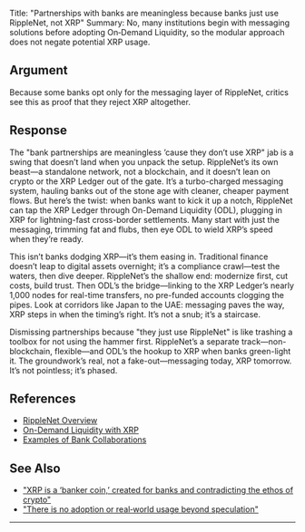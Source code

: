 Title: "Partnerships with banks are meaningless because banks just use RippleNet, not XRP"
Summary: No, many institutions begin with messaging solutions before adopting On‑Demand Liquidity, so the modular approach does not negate potential XRP usage.

## Argument  
Because some banks opt only for the messaging layer of RippleNet, critics see this as proof that they reject XRP altogether.

## Response  
The "bank partnerships are meaningless ’cause they don’t use XRP" jab is a swing that doesn’t land when you unpack the setup. RippleNet’s its own beast—a standalone network, not a blockchain, and it doesn’t lean on crypto or the XRP Ledger out of the gate. It’s a turbo-charged messaging system, hauling banks out of the stone age with cleaner, cheaper payment flows. But here’s the twist: when banks want to kick it up a notch, RippleNet can tap the XRP Ledger through On-Demand Liquidity (ODL), plugging in XRP for lightning-fast cross-border settlements. Many start with just the messaging, trimming fat and flubs, then eye ODL to wield XRP’s speed when they’re ready.

This isn’t banks dodging XRP—it’s them easing in. Traditional finance doesn’t leap to digital assets overnight; it’s a compliance crawl—test the waters, then dive deeper. RippleNet’s the shallow end: modernize first, cut costs, build trust. Then ODL’s the bridge—linking to the XRP Ledger’s nearly 1,000 nodes for real-time transfers, no pre-funded accounts clogging the pipes. Look at corridors like Japan to the UAE: messaging paves the way, XRP steps in when the timing’s right. It’s not a snub; it’s a staircase.

Dismissing partnerships because "they just use RippleNet" is like trashing a toolbox for not using the hammer first. RippleNet’s a separate track—non-blockchain, flexible—and ODL’s the hookup to XRP when banks green-light it. The groundwork’s real, not a fake-out—messaging today, XRP tomorrow. It’s not pointless; it’s phased.

## References
- [RippleNet Overview](https://ripple.com/ripplenet/)
- [On-Demand Liquidity with XRP](https://ripple.com/ripplenet/on-demand-liquidity/)
- [Examples of Bank Collaborations](https://ripple.com/insights/)

## See Also
- ["XRP is a ‘banker coin,’ created for banks and contradicting the ethos of crypto"](xrp-is-a-banker-coin-created-for-banks-and-contradicting-the-ethos-of-crypto.html)
- ["There is no adoption or real‑world usage beyond speculation"](there-is-no-adoption-or-real-world-usage-beyond-speculation.html)

---

